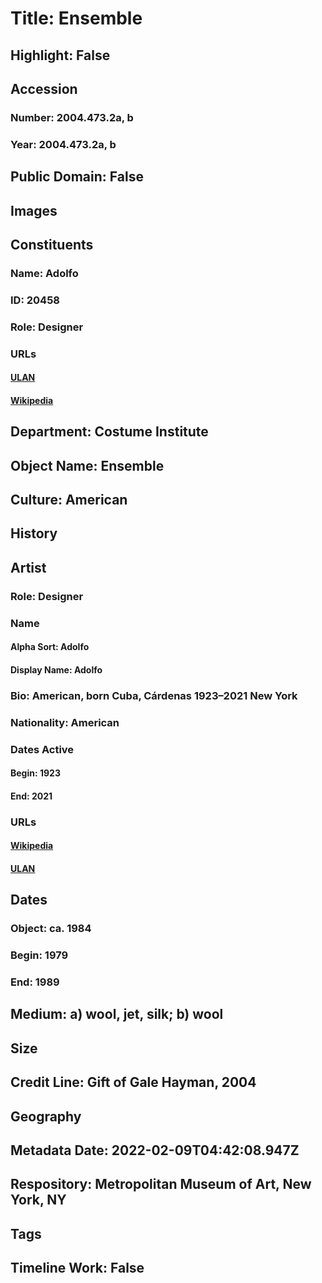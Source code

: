 # Title: Ensemble
## Highlight: False
## Accession
### Number: 2004.473.2a, b
### Year: 2004.473.2a, b
## Public Domain: False
## Images
## Constituents
### Name: Adolfo
### ID: 20458
### Role: Designer
### URLs
#### [ULAN](http://vocab.getty.edu/page/ulan/500524673)
#### [Wikipedia](https://www.wikidata.org/wiki/Q21598064)
## Department: Costume Institute
## Object Name: Ensemble
## Culture: American
## History
## Artist
### Role: Designer
### Name
#### Alpha Sort: Adolfo
#### Display Name: Adolfo
### Bio: American, born Cuba, Cárdenas 1923–2021 New York
### Nationality: American
### Dates Active
#### Begin: 1923
#### End: 2021
### URLs
#### [Wikipedia](https://www.wikidata.org/wiki/Q21598064)
#### [ULAN](http://vocab.getty.edu/page/ulan/500524673)
## Dates
### Object: ca. 1984
### Begin: 1979
### End: 1989
## Medium: a) wool, jet, silk; b) wool
## Size
## Credit Line: Gift of Gale Hayman, 2004
## Geography
## Metadata Date: 2022-02-09T04:42:08.947Z
## Respository: Metropolitan Museum of Art, New York, NY
## Tags
## Timeline Work: False